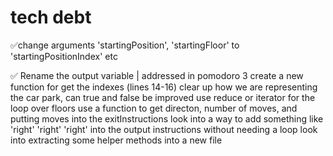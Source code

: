# tech debt

✅change arguments 'startingPosition', 'startingFloor' to 'startingPositionIndex' etc

✅ Rename the output variable | addressed in pomodoro 3
create a new function for get the indexes (lines 14-16)
clear up how we are representing the car park, can true and false be improved
use reduce or iterator for the loop over floors
use a function to get directon, number of moves, and putting moves into the exitInstructions
look into a way to add something like 'right' 'right' 'right' into the output instructions without needing a loop
look into extracting some helper methods into a new file
